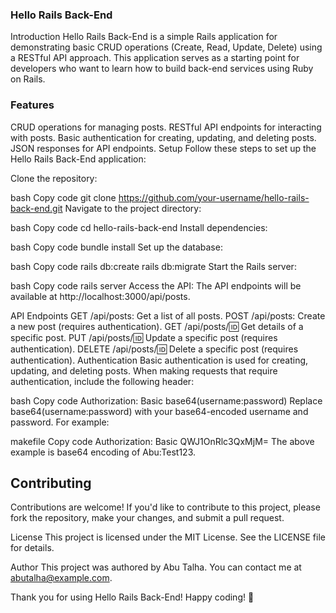 ### Hello Rails Back-End
Introduction
Hello Rails Back-End is a simple Rails application for demonstrating basic CRUD operations (Create, Read, Update, Delete) using a RESTful API approach. This application serves as a starting point for developers who want to learn how to build back-end services using Ruby on Rails.

### Features
CRUD operations for managing posts.
RESTful API endpoints for interacting with posts.
Basic authentication for creating, updating, and deleting posts.
JSON responses for API endpoints.
Setup
Follow these steps to set up the Hello Rails Back-End application:

Clone the repository:

bash
Copy code
git clone https://github.com/your-username/hello-rails-back-end.git
Navigate to the project directory:

bash
Copy code
cd hello-rails-back-end
Install dependencies:

bash
Copy code
bundle install
Set up the database:

bash
Copy code
rails db:create
rails db:migrate
Start the Rails server:

bash
Copy code
rails server
Access the API:
The API endpoints will be available at http://localhost:3000/api/posts.

API Endpoints
GET /api/posts: Get a list of all posts.
POST /api/posts: Create a new post (requires authentication).
GET /api/posts/:id: Get details of a specific post.
PUT /api/posts/:id: Update a specific post (requires authentication).
DELETE /api/posts/:id: Delete a specific post (requires authentication).
Authentication
Basic authentication is used for creating, updating, and deleting posts. When making requests that require authentication, include the following header:

bash
Copy code
Authorization: Basic base64(username:password)
Replace base64(username:password) with your base64-encoded username and password. For example:

makefile
Copy code
Authorization: Basic QWJ1OnRlc3QxMjM=
The above example is base64 encoding of Abu:Test123.

## Contributing
Contributions are welcome! If you'd like to contribute to this project, please fork the repository, make your changes, and submit a pull request.

License
This project is licensed under the MIT License. See the LICENSE file for details.

Author
This project was authored by Abu Talha. You can contact me at abutalha@example.com.

Thank you for using Hello Rails Back-End! Happy coding! 🚀
